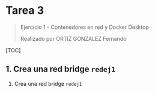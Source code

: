 # Tarea 3

> Ejercicio 1 - Contenedores en red y Docker
> Desktop
>
> Realizado por ORTIZ GONZALEZ Fernando

[TOC]

## 1. Crea una red bridge `redej1`

1. Crea una red bridge `redej1`

   ```
   
   ```

   


